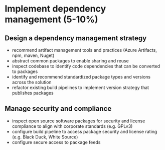 # Implement dependency management (5-10%)

## Design a dependency management strategy

- recommend artifact management tools and practices (Azure Artifacts, npm, maven, Nuget)
- abstract common packages to enable sharing and reuse
- inspect codebase to identify code dependencies that can be converted to packages
- identify and recommend standardized package types and versions across the solution
- refactor existing build pipelines to implement version strategy that publishes packages

## Manage security and compliance

- inspect open source software packages for security and license compliance to align with corporate standards (e.g. GPLv3)
- configure build pipeline to access package security and license rating (e.g. Black Duck, White Source)
- configure secure access to package feeds